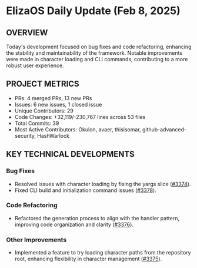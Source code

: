 # ElizaOS Daily Update (Feb 8, 2025)

## OVERVIEW 
Today's development focused on bug fixes and code refactoring, enhancing the stability and maintainability of the framework. Notable improvements were made in character loading and CLI commands, contributing to a more robust user experience.

## PROJECT METRICS
- PRs: 4 merged PRs, 13 new PRs
- Issues: 6 new issues, 1 closed issue
- Unique Contributors: 29
- Code Changes: +32,119/-230,767 lines across 53 files
- Total Commits: 39
- Most Active Contributors: Okulon, avaer, thisisomar, github-advanced-security, HashWarlock

## KEY TECHNICAL DEVELOPMENTS

### Bug Fixes
- Resolved issues with character loading by fixing the yargs slice ([#3374](https://github.com/elizaos/eliza/pull/3374)).
- Fixed CLI build and initialization command issues ([#3378](https://github.com/elizaos/eliza/pull/3378)).

### Code Refactoring
- Refactored the generation process to align with the handler pattern, improving code organization and clarity ([#3376](https://github.com/elizaos/eliza/pull/3376)).

### Other Improvements
- Implemented a feature to try loading character paths from the repository root, enhancing flexibility in character management ([#3375](https://github.com/elizaos/eliza/pull/3375)).